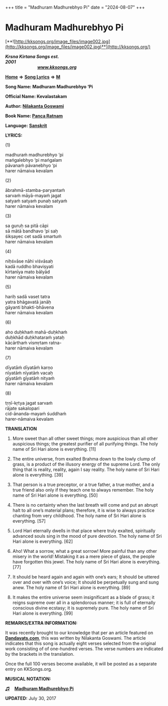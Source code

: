 +++
title = "Madhuram Madhurebhyo Pi"
date = "2024-08-07"
+++

# Madhuram Madhurebhyo Pi
[**![http://kksongs.org/image_files/image002.jpg](http://kksongs.org/image_files/image002.jpg)**](http://kksongs.org/)

**_Krsna Kirtana Songs est. 2001_**                                                                                                                                                 **_www.kksongs.org_**

**[Home](http://kksongs.org/)** **⇒** **[Song Lyrics](http://kksongs.org/lyrics.html)** **⇒** **[M](http://kksongs.org/songs/song_m.html)**

**Song Name: Madhuram Madhurebhyo ‘Pi**

**Official Name: Kevalastakam**

**Author: [Nilakanta Goswami](http://kksongs.org/authors/list/nilakanta_g.html)**

**Book Name: [Panca Ratnam](http://kksongs.org/authors/literature/panca_ratnam.html)**

**Language:** [**Sanskrit**](http://kksongs.org/language/list/sanskrit.html)

**LYRICS:**

(1)

madhuraḿ madhurebhyo ‘pi  
mańgalebhyo ‘pi mańgalam  
pāvanaḿ pāvanebhyo ‘pi  
harer nāmaiva kevalam

(2)

ābrahmā-stamba-paryantaḿ  
sarvaḿ māyā-mayaḿ jagat  
satyaḿ satyaḿ punaḥ satyaḿ  
harer nāmaiva kevalam

(3)

sa guruḥ sa pitā cāpi  
sā mātā bandhavo ‘pi saḥ  
śikṣayec cet sadā smartuḿ  
harer nāmaiva kevalam

(4)

niḥśvāse nāhi viśvāsaḥ  
kadā ruddho bhaviṣyati  
kīrtanīya mato bālyād  
harer nāmaiva kevalam

(5)

hariḥ sadā vaset tatra  
yatra bhāgavatā janāḥ  
gāyanti bhakti-bhāvena  
harer nāmaiva kevalam

(6)

aho duḥkhaḿ mahā-duḥkhaḿ  
duḥkhād duḥkhataraḿ yataḥ  
kācārthaḿ vismṛtam ratna-  
harer nāmaiva kevalam

(7)

dīyatāḿ dīyatāḿ karṇo  
nīyatāḿ nīyatāḿ vacaḥ  
gīyatāḿ gīyatāḿ nityaḿ  
harer nāmaiva kevalam

(8)

tṛṇī-kṛtya jagat sarvaḿ  
rājate sakalopari  
cid-ānanda-mayaḿ śuddhaḿ  
harer-nāmaiva kevalam

**TRANSLATION**  
1) More sweet than all other sweet things; more auspicious than all other auspicious things; the greatest purifier of all purifying things. The holy name of Sri Hari alone is everything. \[11\]

2) The entire universe, from exalted Brahma down to the lowly clump of grass, is a product of the illusory energy of the supreme Lord. The only thing that is reality, reality, again I say reality. The holy name of Sri Hari alone is everything. \[39\]

3) That person is a true preceptor, or a true father, a true mother, and a true friend also only if they teach one to always remember. The holy name of Sri Hari alone is everything. \[50\]

4) There is no certainty when the last breath will come and put an abrupt halt to all one’s material plans; therefore, it is wise to always practice chanting from very childhood. The holy name of Sri Hari alone is everything. \[57\]

5) Lord Hari eternally dwells in that place where truly exalted, spiritually advanced souls sing in the mood of pure devotion. The holy name of Sri Hari alone is everything. \[62\]

6) Aho! What a sorrow, what a great sorrow! More painful than any other misery in the world! Mistaking it as a mere piece of glass, the people have forgotten this jewel. The holy name of Sri Hari alone is everything. \[77\]

7) It should be heard again and again with one’s ears; It should be uttered over and over with one’s voice; It should be perpetually sung and sung anew. The holy name of Sri Hari alone is everything. \[89\]

8) It makes the entire universe seem insignificant as a blade of grass; it reigns supreme over all in a splendorous manner; it is full of eternally conscious divine ecstasy; it is supremely pure. The holy name of Sri Hari alone is everything. \[99\]

**REMARKS/EXTRA INFORMATION:**

It was recently brought to our knowledge that per an article featured on **[Dandavats.com](http://www.dandavats.com/?p=22864)**, this was written by Nilakanta Goswami. The article indicates that this song is actually eight verses selected from the original work consisting of of one-hundred verses. The verse numbers are indicated by the brackets in the translation.

Once the full 100 verses become available, it will be posted as a separate entry on KKSongs.org.

**MUSICAL NOTATION:**

[**♫**](http://kksongs.org/vsongs/madhurammadhurebhyo.html)    [**Madhuram Madhurebhyo Pi**](http://kksongs.org/vsongs/madhurammadhurebhyo.html)

**UPDATED:** July 30, 2017